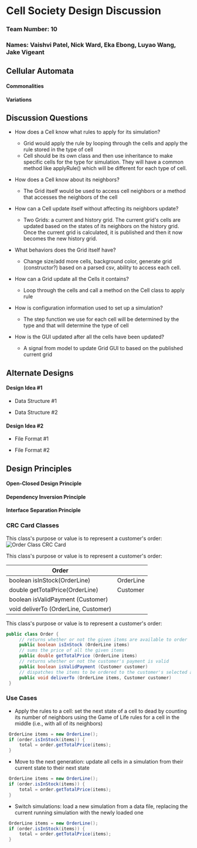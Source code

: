 # Cell Society Design Discussion
### Team Number: 10
### Names: Vaishvi Patel, Nick Ward, Eka Ebong, Luyao Wang, Jake Vigeant



## Cellular Automata

#### Commonalities


#### Variations



## Discussion Questions

 * How does a Cell know what rules to apply for its simulation?
   * Grid would apply the rule by looping through the cells and apply the rule stored in the type of cell
   * Cell should be its own class and then use inheritance to make specific cells for the type for simulation. They will have a common method like applyRule() which will be different for each type of cell.

 * How does a Cell know about its neighbors?
   * The Grid itself would be used to access cell neighbors or a method that accesses the neighbors of the cell

 * How can a Cell update itself without affecting its neighbors update?
   * Two Grids: a current and history grid. The current grid's cells are updated based on the states of its neighbors on the history grid. Once the current grid is calculated, it is published and then it now becomes the new history grid.

 * What behaviors does the Grid itself have?
   * Change size/add more cells, background color, generate grid (constructor?) based on a parsed csv, ability to access each cell.

 * How can a Grid update all the Cells it contains?
   * Loop through the cells and call a method on the Cell class to apply rule

 * How is configuration information used to set up a simulation?
   * The step function we use for each cell will be determined by the type and that will determine the type of cell

 * How is the GUI updated after all the cells have been updated?
   * A signal from model to update Grid GUI to based on the published current grid



## Alternate Designs

#### Design Idea #1

 * Data Structure #1

 * Data Structure #2


#### Design Idea #2

 * File Format #1

 * File Format #2



## Design Principles

#### Open-Closed Design Principle


#### Dependency Inversion Principle


#### Interface Separation Principle




### CRC Card Classes

This class's purpose or value is to represent a customer's order:
![Order Class CRC Card](order_crc_card.png "Order Class")


This class's purpose or value is to represent a customer's order:

|Order| |
|---|---|
|boolean isInStock(OrderLine)         |OrderLine|
|double getTotalPrice(OrderLine)      |Customer|
|boolean isValidPayment (Customer)    | |
|void deliverTo (OrderLine, Customer) | |


This class's purpose or value is to represent a customer's order:
```java
public class Order {
     // returns whether or not the given items are available to order
     public boolean isInStock (OrderLine items)
     // sums the price of all the given items
     public double getTotalPrice (OrderLine items)
     // returns whether or not the customer's payment is valid
     public boolean isValidPayment (Customer customer)
     // dispatches the items to be ordered to the customer's selected address
     public void deliverTo (OrderLine items, Customer customer)
 }
 ```
 

### Use Cases

 * Apply the rules to a cell: set the next state of a cell to dead by counting its number of neighbors using the Game of Life rules for a cell in the middle (i.e., with all of its neighbors)
```java
 OrderLine items = new OrderLine();
 if (order.isInStock(items)) {
     total = order.getTotalPrice(items);
 }
```

 * Move to the next generation: update all cells in a simulation from their current state to their next state
```java
 OrderLine items = new OrderLine();
 if (order.isInStock(items)) {
     total = order.getTotalPrice(items);
 }
```

 * Switch simulations: load a new simulation from a data file, replacing the current running simulation with the newly loaded one
```java
 OrderLine items = new OrderLine();
 if (order.isInStock(items)) {
     total = order.getTotalPrice(items);
 }
```
